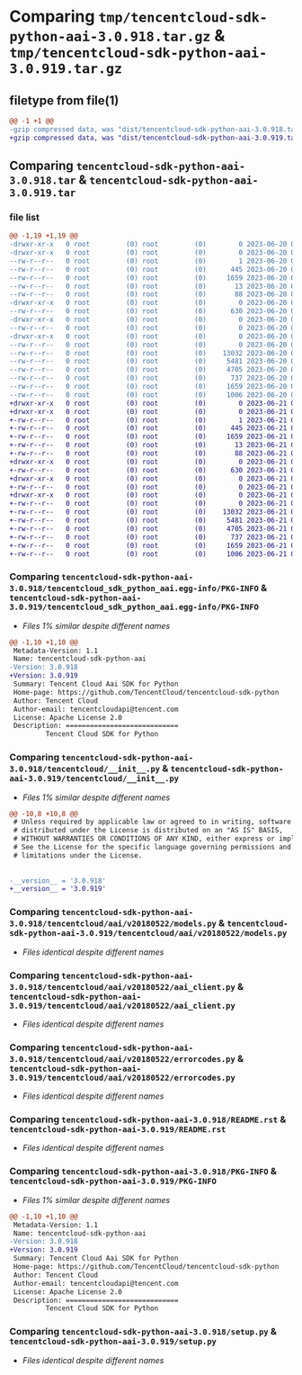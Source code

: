 # Comparing `tmp/tencentcloud-sdk-python-aai-3.0.918.tar.gz` & `tmp/tencentcloud-sdk-python-aai-3.0.919.tar.gz`

## filetype from file(1)

```diff
@@ -1 +1 @@
-gzip compressed data, was "dist/tencentcloud-sdk-python-aai-3.0.918.tar", last modified: Tue Jun 20 02:31:31 2023, max compression
+gzip compressed data, was "dist/tencentcloud-sdk-python-aai-3.0.919.tar", last modified: Wed Jun 21 00:16:01 2023, max compression
```

## Comparing `tencentcloud-sdk-python-aai-3.0.918.tar` & `tencentcloud-sdk-python-aai-3.0.919.tar`

### file list

```diff
@@ -1,19 +1,19 @@
-drwxr-xr-x   0 root         (0) root         (0)        0 2023-06-20 02:31:31.000000 tencentcloud-sdk-python-aai-3.0.918/
-drwxr-xr-x   0 root         (0) root         (0)        0 2023-06-20 02:31:31.000000 tencentcloud-sdk-python-aai-3.0.918/tencentcloud_sdk_python_aai.egg-info/
--rw-r--r--   0 root         (0) root         (0)        1 2023-06-20 02:31:31.000000 tencentcloud-sdk-python-aai-3.0.918/tencentcloud_sdk_python_aai.egg-info/dependency_links.txt
--rw-r--r--   0 root         (0) root         (0)      445 2023-06-20 02:31:31.000000 tencentcloud-sdk-python-aai-3.0.918/tencentcloud_sdk_python_aai.egg-info/SOURCES.txt
--rw-r--r--   0 root         (0) root         (0)     1659 2023-06-20 02:31:31.000000 tencentcloud-sdk-python-aai-3.0.918/tencentcloud_sdk_python_aai.egg-info/PKG-INFO
--rw-r--r--   0 root         (0) root         (0)       13 2023-06-20 02:31:31.000000 tencentcloud-sdk-python-aai-3.0.918/tencentcloud_sdk_python_aai.egg-info/top_level.txt
--rw-r--r--   0 root         (0) root         (0)       88 2023-06-20 02:31:31.000000 tencentcloud-sdk-python-aai-3.0.918/setup.cfg
-drwxr-xr-x   0 root         (0) root         (0)        0 2023-06-20 02:31:31.000000 tencentcloud-sdk-python-aai-3.0.918/tencentcloud/
--rw-r--r--   0 root         (0) root         (0)      630 2023-06-20 02:31:31.000000 tencentcloud-sdk-python-aai-3.0.918/tencentcloud/__init__.py
-drwxr-xr-x   0 root         (0) root         (0)        0 2023-06-20 02:31:31.000000 tencentcloud-sdk-python-aai-3.0.918/tencentcloud/aai/
--rw-r--r--   0 root         (0) root         (0)        0 2023-06-20 02:31:31.000000 tencentcloud-sdk-python-aai-3.0.918/tencentcloud/aai/__init__.py
-drwxr-xr-x   0 root         (0) root         (0)        0 2023-06-20 02:31:31.000000 tencentcloud-sdk-python-aai-3.0.918/tencentcloud/aai/v20180522/
--rw-r--r--   0 root         (0) root         (0)        0 2023-06-20 02:31:31.000000 tencentcloud-sdk-python-aai-3.0.918/tencentcloud/aai/v20180522/__init__.py
--rw-r--r--   0 root         (0) root         (0)    13032 2023-06-20 02:31:31.000000 tencentcloud-sdk-python-aai-3.0.918/tencentcloud/aai/v20180522/models.py
--rw-r--r--   0 root         (0) root         (0)     5481 2023-06-20 02:31:31.000000 tencentcloud-sdk-python-aai-3.0.918/tencentcloud/aai/v20180522/aai_client.py
--rw-r--r--   0 root         (0) root         (0)     4705 2023-06-20 02:31:31.000000 tencentcloud-sdk-python-aai-3.0.918/tencentcloud/aai/v20180522/errorcodes.py
--rw-r--r--   0 root         (0) root         (0)      737 2023-06-20 02:31:31.000000 tencentcloud-sdk-python-aai-3.0.918/README.rst
--rw-r--r--   0 root         (0) root         (0)     1659 2023-06-20 02:31:31.000000 tencentcloud-sdk-python-aai-3.0.918/PKG-INFO
--rw-r--r--   0 root         (0) root         (0)     1006 2023-06-20 02:31:31.000000 tencentcloud-sdk-python-aai-3.0.918/setup.py
+drwxr-xr-x   0 root         (0) root         (0)        0 2023-06-21 00:16:01.000000 tencentcloud-sdk-python-aai-3.0.919/
+drwxr-xr-x   0 root         (0) root         (0)        0 2023-06-21 00:16:01.000000 tencentcloud-sdk-python-aai-3.0.919/tencentcloud_sdk_python_aai.egg-info/
+-rw-r--r--   0 root         (0) root         (0)        1 2023-06-21 00:16:01.000000 tencentcloud-sdk-python-aai-3.0.919/tencentcloud_sdk_python_aai.egg-info/dependency_links.txt
+-rw-r--r--   0 root         (0) root         (0)      445 2023-06-21 00:16:01.000000 tencentcloud-sdk-python-aai-3.0.919/tencentcloud_sdk_python_aai.egg-info/SOURCES.txt
+-rw-r--r--   0 root         (0) root         (0)     1659 2023-06-21 00:16:01.000000 tencentcloud-sdk-python-aai-3.0.919/tencentcloud_sdk_python_aai.egg-info/PKG-INFO
+-rw-r--r--   0 root         (0) root         (0)       13 2023-06-21 00:16:01.000000 tencentcloud-sdk-python-aai-3.0.919/tencentcloud_sdk_python_aai.egg-info/top_level.txt
+-rw-r--r--   0 root         (0) root         (0)       88 2023-06-21 00:16:01.000000 tencentcloud-sdk-python-aai-3.0.919/setup.cfg
+drwxr-xr-x   0 root         (0) root         (0)        0 2023-06-21 00:16:01.000000 tencentcloud-sdk-python-aai-3.0.919/tencentcloud/
+-rw-r--r--   0 root         (0) root         (0)      630 2023-06-21 00:16:00.000000 tencentcloud-sdk-python-aai-3.0.919/tencentcloud/__init__.py
+drwxr-xr-x   0 root         (0) root         (0)        0 2023-06-21 00:16:01.000000 tencentcloud-sdk-python-aai-3.0.919/tencentcloud/aai/
+-rw-r--r--   0 root         (0) root         (0)        0 2023-06-21 00:16:00.000000 tencentcloud-sdk-python-aai-3.0.919/tencentcloud/aai/__init__.py
+drwxr-xr-x   0 root         (0) root         (0)        0 2023-06-21 00:16:01.000000 tencentcloud-sdk-python-aai-3.0.919/tencentcloud/aai/v20180522/
+-rw-r--r--   0 root         (0) root         (0)        0 2023-06-21 00:16:00.000000 tencentcloud-sdk-python-aai-3.0.919/tencentcloud/aai/v20180522/__init__.py
+-rw-r--r--   0 root         (0) root         (0)    13032 2023-06-21 00:16:00.000000 tencentcloud-sdk-python-aai-3.0.919/tencentcloud/aai/v20180522/models.py
+-rw-r--r--   0 root         (0) root         (0)     5481 2023-06-21 00:16:00.000000 tencentcloud-sdk-python-aai-3.0.919/tencentcloud/aai/v20180522/aai_client.py
+-rw-r--r--   0 root         (0) root         (0)     4705 2023-06-21 00:16:00.000000 tencentcloud-sdk-python-aai-3.0.919/tencentcloud/aai/v20180522/errorcodes.py
+-rw-r--r--   0 root         (0) root         (0)      737 2023-06-21 00:16:00.000000 tencentcloud-sdk-python-aai-3.0.919/README.rst
+-rw-r--r--   0 root         (0) root         (0)     1659 2023-06-21 00:16:01.000000 tencentcloud-sdk-python-aai-3.0.919/PKG-INFO
+-rw-r--r--   0 root         (0) root         (0)     1006 2023-06-21 00:16:00.000000 tencentcloud-sdk-python-aai-3.0.919/setup.py
```

### Comparing `tencentcloud-sdk-python-aai-3.0.918/tencentcloud_sdk_python_aai.egg-info/PKG-INFO` & `tencentcloud-sdk-python-aai-3.0.919/tencentcloud_sdk_python_aai.egg-info/PKG-INFO`

 * *Files 1% similar despite different names*

```diff
@@ -1,10 +1,10 @@
 Metadata-Version: 1.1
 Name: tencentcloud-sdk-python-aai
-Version: 3.0.918
+Version: 3.0.919
 Summary: Tencent Cloud Aai SDK for Python
 Home-page: https://github.com/TencentCloud/tencentcloud-sdk-python
 Author: Tencent Cloud
 Author-email: tencentcloudapi@tencent.com
 License: Apache License 2.0
 Description: ============================
         Tencent Cloud SDK for Python
```

### Comparing `tencentcloud-sdk-python-aai-3.0.918/tencentcloud/__init__.py` & `tencentcloud-sdk-python-aai-3.0.919/tencentcloud/__init__.py`

 * *Files 1% similar despite different names*

```diff
@@ -10,8 +10,8 @@
 # Unless required by applicable law or agreed to in writing, software
 # distributed under the License is distributed on an "AS IS" BASIS,
 # WITHOUT WARRANTIES OR CONDITIONS OF ANY KIND, either express or implied.
 # See the License for the specific language governing permissions and
 # limitations under the License.
 
 
-__version__ = '3.0.918'
+__version__ = '3.0.919'
```

### Comparing `tencentcloud-sdk-python-aai-3.0.918/tencentcloud/aai/v20180522/models.py` & `tencentcloud-sdk-python-aai-3.0.919/tencentcloud/aai/v20180522/models.py`

 * *Files identical despite different names*

### Comparing `tencentcloud-sdk-python-aai-3.0.918/tencentcloud/aai/v20180522/aai_client.py` & `tencentcloud-sdk-python-aai-3.0.919/tencentcloud/aai/v20180522/aai_client.py`

 * *Files identical despite different names*

### Comparing `tencentcloud-sdk-python-aai-3.0.918/tencentcloud/aai/v20180522/errorcodes.py` & `tencentcloud-sdk-python-aai-3.0.919/tencentcloud/aai/v20180522/errorcodes.py`

 * *Files identical despite different names*

### Comparing `tencentcloud-sdk-python-aai-3.0.918/README.rst` & `tencentcloud-sdk-python-aai-3.0.919/README.rst`

 * *Files identical despite different names*

### Comparing `tencentcloud-sdk-python-aai-3.0.918/PKG-INFO` & `tencentcloud-sdk-python-aai-3.0.919/PKG-INFO`

 * *Files 1% similar despite different names*

```diff
@@ -1,10 +1,10 @@
 Metadata-Version: 1.1
 Name: tencentcloud-sdk-python-aai
-Version: 3.0.918
+Version: 3.0.919
 Summary: Tencent Cloud Aai SDK for Python
 Home-page: https://github.com/TencentCloud/tencentcloud-sdk-python
 Author: Tencent Cloud
 Author-email: tencentcloudapi@tencent.com
 License: Apache License 2.0
 Description: ============================
         Tencent Cloud SDK for Python
```

### Comparing `tencentcloud-sdk-python-aai-3.0.918/setup.py` & `tencentcloud-sdk-python-aai-3.0.919/setup.py`

 * *Files identical despite different names*

